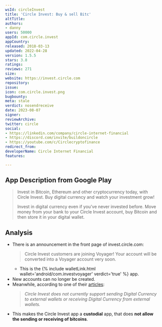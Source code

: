 ```yaml
---
wsId: circleInvest
title: 'Circle Invest: Buy & sell Bitc'
altTitle: 
authors:
- danny
users: 50000
appId: com.circle.invest
appCountry: 
released: 2018-03-13
updated: 2022-04-28
version: 1.5.5
stars: 3.8
ratings: 
reviews: 271
size: 
website: https://invest.circle.com
repository: 
issue: 
icon: com.circle.invest.png
bugbounty: 
meta: stale
verdict: nosendreceive
date: 2023-08-07
signer: 
reviewArchive: 
twitter: circle
social:
- https://linkedin.com/company/circle-internet-financial
- https://discord.com/invite/buildoncircle
- https://youtube.com/c/Circlecryptofinance
redirect_from: 
developerName: Circle Internet Financial
features: 

---
```


## App Description from Google Play

> Invest in Bitcoin, Ethereum and other cryptocurrency today, with Circle Invest. Buy digital currency and watch your investment grow!
>
> Invest in digital currency even if you’ve never invested before. Move money from your bank to your Circle Invest account, buy Bitcoin and then store it in your digital wallet.

## Analysis 

- There is an announcement in the front page of invest.circle.com:
  > Circle Invest customers are joining Voyager! Your account will be converted into a Voyager account very soon.
  - This is the {% include walletLink.html wallet='android/com.investvoyager' verdict='true' %} app.
- New accounts can no longer be created.
- Meanwhile, according to one of their [articles](https://support.invest.circle.com/hc/en-us/articles/360000241466-Circle-Invest-User-Agreement-California-Customers-):
  > *Circle Invest does not currently support sending Digital Currency to external wallets or receiving Digital Currency from external wallets.*
- This makes the Circle Invest app a **custodial** app, that does **not allow the sending or receiving of bitcoins**.
